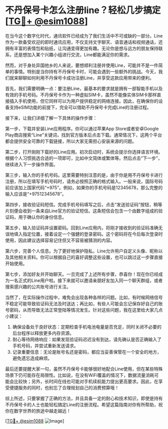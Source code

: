 # 不丹保号卡怎么注册line？轻松几步搞定[[TG💪+ @esim1088](https://t.me/s/esim1088)]

在当今这个数字化时代，通讯软件已经成为了我们生活中不可或缺的一部分。Line作为一款备受欢迎的即时通讯应用，不仅支持文字聊天、语音通话和视频通话，还拥有丰富的表情包和贴纸，让沟通变得更加有趣。无论你是想与远方的朋友保持联系，还是想加入某个兴趣小组进行交流，Line都能满足你的需求。

然而，对于身处异国他乡的人来说，要想顺利注册并使用Line，可能并不是一件简单的事情。特别是当你持有不丹保号卡时，可能会遇到一些额外的挑战。今天，我们就来聊聊如何利用不丹保号卡成功注册Line，并享受这款应用带来的便利。

首先，我们需要明确一点：要注册Line，最基本的要求就是拥有一部智能手机以及有效的手机号码。不丹保号卡作为一种虚拟SIM卡，虽然不能像实体SIM卡那样直接插入手机使用，但它同样可以为用户提供稳定的网络连接。因此，在确保你的设备支持eSIM功能的前提下，完全可以借助不丹保号卡完成Line的注册过程。

接下来，让我们详细了解一下具体的操作步骤：

第一步，下载并安装Line应用程序。你可以通过苹果App Store或者安卓Google Play商店搜索“Line”关键词，找到官方版本后点击下载。通常情况下，这两个平台都会提供安全可靠的下载链接，所以大家无需担心安装来源的问题。

第二步，打开刚刚下载好的Line应用。初次启动时，系统会提示你选择语言环境。根据个人习惯挑选合适的一项即可，比如中文简体或繁体等。然后点击“下一步”，继续进入下一步操作界面。

第三步，输入你的手机号码。这里需要特别注意的是，由于你是用不丹保号卡进行注册，所以在填写手机号码时，请务必按照正确的格式输入。一般来说，国际号码前应该加上国家代码“+975”。例如，如果你的手机号码是12345678，那么完整的输入应该是“+97512345678”。

第四步，接收验证码短信。完成手机号码填写之后，点击“发送验证码”按钮，稍等片刻便会收到一条来自Line官方的验证短信。这条短信会包含一个由数字组成的验证码，用于确认你的身份信息。

第五步，输入验证码并设置密码。回到Line应用内，将刚才接收到的验证码准确无误地填入指定位置，接着设定一个强健的登录密码。这个密码将在今后每次登录时使用，因此建议选择容易记住但又不容易被猜测的内容。

第六步，完善个人信息。为了更好地保护隐私，Line允许用户自定义头像、昵称以及其他相关资料。你可以根据自己的喜好调整这些设置，也可以跳过这一步骤直接开始使用。

第七步，添加好友并开始聊天。一旦完成了上述所有步骤，恭喜你！现在你已经成为一名正式的Line用户啦。接下来就可以邀请亲朋好友加入同一个聊天群组，或者搜索感兴趣的公共账号进行关注。

当然了，在实际操作过程中，难免会出现各种各样的问题。比如，有时候网络信号不稳定可能导致验证码无法及时送达；再比如，有些人可能会忘记保存好自己的账号密码，从而导致无法正常登陆等情况发生。针对这些问题，我在这里给大家几点小建议：

1. 确保设备处于良好状态：定期检查手机电池电量是否充足，同时关闭不必要的后台程序以释放更多内存资源。
2. 耐心等待网络响应：如果发现验证码迟迟没有到达，请先确认是否正确输入了手机号码，并尝试重新发送请求。
3. 记录重要信息：无论是账号名还是密码，都应当妥善保管在一个安全的地方，避免遗忘造成麻烦。

最后还要提醒大家一句，虽然不丹保号卡能够很好地配合Line使用，但在某些特殊场景下仍可能存在局限性。比如说，在没有WiFi覆盖的情况下，数据流量消耗可能会比较快；另外，长时间在线也可能对手机续航能力提出更高要求。因此，在享受便捷服务的同时，也别忘了合理规划自己的消费预算哦！

综上所述，只要掌握了正确的方法，并且具备一定的耐心和技术知识，即使是持有不丹保号卡的人士也能轻松搞定Line的注册流程。希望这篇指南对你有所帮助，祝你在数字世界的旅途中越走越远！

[[TG💪+ @esim1088](https://t.me/s/esim1088) ![Image](https://i.postimg.cc/4NQfJmqS/Snipaste-2025-05-13-00-14-12.png)]